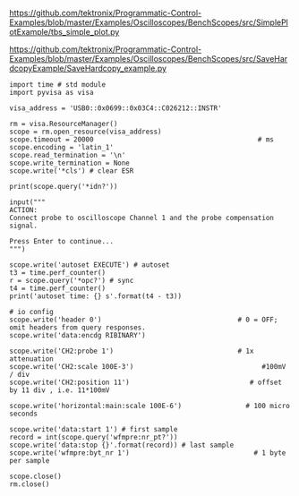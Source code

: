 https://github.com/tektronix/Programmatic-Control-Examples/blob/master/Examples/Oscilloscopes/BenchScopes/src/SimplePlotExample/tbs_simple_plot.py

https://github.com/tektronix/Programmatic-Control-Examples/blob/master/Examples/Oscilloscopes/BenchScopes/src/SaveHardcopyExample/SaveHardcopy_example.py

```
import time # std module
import pyvisa as visa 
```
```
visa_address = 'USB0::0x0699::0x03C4::C026212::INSTR'

rm = visa.ResourceManager()
scope = rm.open_resource(visa_address)
scope.timeout = 20000                                         # ms
scope.encoding = 'latin_1'
scope.read_termination = '\n'
scope.write_termination = None
scope.write('*cls') # clear ESR

print(scope.query('*idn?'))

input("""
ACTION:
Connect probe to oscilloscope Channel 1 and the probe compensation signal.

Press Enter to continue...
""")

```

```
scope.write('autoset EXECUTE') # autoset
t3 = time.perf_counter()
r = scope.query('*opc?') # sync
t4 = time.perf_counter()
print('autoset time: {} s'.format(t4 - t3))
```

```
# io config
scope.write('header 0')                                  # 0 = OFF; omit headers from query responses.
scope.write('data:encdg RIBINARY')

scope.write('CH2:probe 1')                               # 1x attenuation
scope.write('CH2:scale 100E-3')                                #100mV / div
scope.write('CH2:position 11')                              # offset by 11 div , i.e. 11*100mV

scope.write('horizontal:main:scale 100E-6')                # 100 micro seconds

scope.write('data:start 1') # first sample
record = int(scope.query('wfmpre:nr_pt?'))
scope.write('data:stop {}'.format(record)) # last sample
scope.write('wfmpre:byt_nr 1')                               # 1 byte per sample
```



```
scope.close()
rm.close()
```
